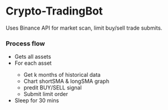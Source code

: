 <h1>Crypto-TradingBot</h1>
<p>Uses Binance API for market scan, limit buy/sell trade submits.</p>
<h3>Process flow</h3>
<ul>
<li>Gets all assets</li>
<li>For each asset</li>
<ul>
<li>Get k months of historical data</li>
<li>Chart shortSMA & longSMA graph</li>
<li>predit BUY/SELL signal</li>
<li>Submit limit order</li>
</ul>
<li>Sleep for 30 mins</li>
</ul>



<!---
nagagit/nagagit is a ✨ special ✨ repository because its `README.md` (this file) appears on your GitHub profile.
You can click the Preview link to take a look at your changes.
--->
